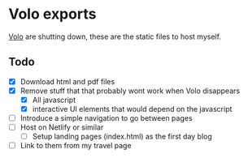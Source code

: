 # Volo exports

[Volo](withvolo.com) are shutting down, these are the static files to host myself.

## Todo

- [x] Download html and pdf files
- [x] Remove stuff that that probably wont work when Volo disappears
  - [x] All javascript
  - [x] interactive UI elements that would depend on the javascript
- [ ] Introduce a simple navigation to go between pages
- [ ] Host on Netlify or similar
  - [ ] Setup landing pages (index.html) as the first day blog
- [ ] Link to them from my travel page
